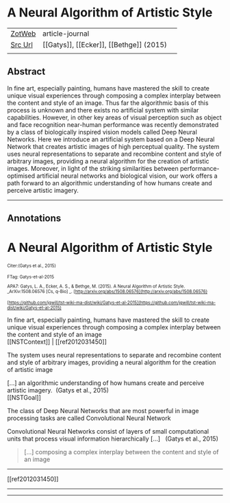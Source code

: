 
# A Neural Algorithm of Artistic Style



|       |       |       |
|  ---  |  ---  |  ---  |
|   [ZotWeb](http://zotero.org/users/180474/items/86EYYRWX)    | article-journal      |       |
|   [Src Url](http://arxiv.org/abs/1508.06576)    |  [[Gatys]], [[Ecker]], [[Bethge]] (2015)     |       |
|       |       |       |


## Abstract

In fine art, especially painting, humans have mastered the skill to create unique visual experiences through composing a complex interplay between the content and style of an image. Thus far the algorithmic basis of this process is unknown and there exists no artificial system with similar capabilities. However, in other key areas of visual perception such as object and face recognition near-human performance was recently demonstrated by a class of biologically inspired vision models called Deep Neural Networks. Here we introduce an artificial system based on a Deep Neural Network that creates artistic images of high perceptual quality. The system uses neural representations to separate and recombine content and style of arbitrary images, providing a neural algorithm for the creation of artistic images. Moreover, in light of the striking similarities between performance-optimised artificial neural networks and biological vision, our work offers a path forward to an algorithmic understanding of how humans create and perceive artistic imagery.

----

## Annotations

A Neural Algorithm of Artistic Style
====================================



<font size=-3>Citer:(Gatys et al., 2015)

FTag: Gatys-et-al-2015

APA7: Gatys, L. A., Ecker, A. S., & Bethge, M. (2015). A Neural Algorithm of Artistic Style. _ArXiv:1508.06576 [Cs, q-Bio] _. [http://arxiv.org/abs/1508.06576](http://arxiv.org/abs/1508.06576) [](http://arxiv.org/abs/1508.06576)

  

 [https://github.com/jgwill/tst-wiki-ma-dist/wiki/Gatys-et-al-2015](https://github.com/jgwill/tst-wiki-ma-dist/wiki/Gatys-et-al-2015)</font>



In fine art, especially painting, humans have mastered the skill to create unique visual experiences through composing a complex interplay between the content and style of an image  
[[NSTContext]] | [[ref2012031450]] 





The system uses neural representations to separate and recombine content and style of arbitrary images, providing a neural algorithm for the creation of artistic image



 [...] an algorithmic understanding of how humans create and perceive artistic imagery.  (Gatys et al., 2015)  
[[NSTGoal]] 





The class of Deep Neural Networks that are most powerful in image processing tasks are called Convolutional Neural Network



Convolutional Neural Networks consist of layers of small computational units that process visual information hierarchically [...]   (Gatys et al., 2015)



> [...] composing a complex interplay between the content and style of an image
---------------------------------------------------------------------------------  
[[ref2012031450]] 








----

----

